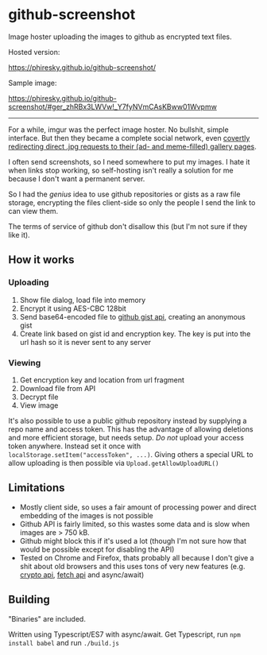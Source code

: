 # github-screenshot

Image hoster uploading the images to github as encrypted text files.

Hosted version:

https://phiresky.github.io/github-screenshot/

Sample image:

<https://phiresky.github.io/github-screenshot/#ger_zhRBx3LWVw!_Y7fyNVmCAsKBww01Wvpmw>

---

For a while, imgur was the perfect image hoster. No bullshit, simple interface. But then they became a complete social network, even [covertly redirecting direct .jpg requests to their (ad- and meme-filled) gallery pages](http://minimaxir.com/2014/02/moved-temporarily/).

I often send screenshots, so I need somewhere to put my images. I hate it when links stop working, so self-hosting isn't really a solution for me because I don't want a permanent server.

So I had the *genius* idea to use github repositories or gists as a raw file storage, encrypting the files client-side so only the people I send the link to can view them.

The terms of service of github don't disallow this (but I'm not sure if they like it).

## How it works

### Uploading

1. Show file dialog, load file into memory
3. Encrypt it using AES-CBC 128bit
4. Send base64-encoded file to [github gist api](https://developer.github.com/v3/gists/), creating an anonymous gist
5. Create link based on gist id and encryption key. The key is put into the url hash so it is never sent to any server

### Viewing

1. Get encryption key and location from url fragment
2. Download file from API
3. Decrypt file
3. View image

It's also possible to use a public github repository instead by supplying a repo name and access token.
This has the advantage of allowing deletions and more efficient storage, but needs setup. *Do not* upload your access token anywhere. Instead set it once with `localStorage.setItem("accessToken", ...)`. Giving others a special URL to allow uploading is then possible via `Upload.getAllowUploadURL()`

## Limitations

* Mostly client side, so uses a fair amount of processing power and direct embedding of the images is not possible
* Github API is fairly limited, so this wastes some data and is slow when images are > 750 kB.
* Github might block this if it's used a lot (though I'm not sure how that would be possible except for disabling the API)
* Tested on Chrome and Firefox, thats probably all because I don't give a shit about old browsers and this uses tons of very new features 
(e.g. [crypto api](https://developer.mozilla.org/en-US/docs/Web/API/Crypto),
[fetch api](https://developer.mozilla.org/en/docs/Web/API/Fetch_API) and async/await) 

## Building

"Binaries" are included.

Written using Typescript/ES7 with async/await. Get Typescript, run `npm install babel` and run `./build.js`
